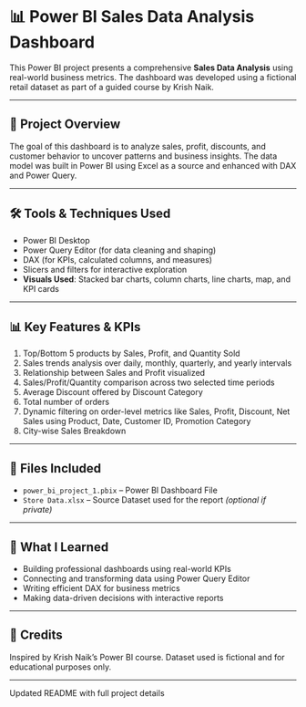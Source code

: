 # 📊 Power BI Sales Data Analysis Dashboard

This Power BI project presents a comprehensive **Sales Data Analysis** using real-world business metrics. The dashboard was developed using a fictional retail dataset as part of a guided course by Krish Naik.

---

## 📁 Project Overview

The goal of this dashboard is to analyze sales, profit, discounts, and customer behavior to uncover patterns and business insights. The data model was built in Power BI using Excel as a source and enhanced with DAX and Power Query.

---

## 🛠️ Tools & Techniques Used

- Power BI Desktop  
- Power Query Editor (for data cleaning and shaping)  
- DAX (for KPIs, calculated columns, and measures)  
- Slicers and filters for interactive exploration  
- **Visuals Used**: Stacked bar charts, column charts, line charts, map, and KPI cards

---

## 📊 Key Features & KPIs

1. Top/Bottom 5 products by Sales, Profit, and Quantity Sold  
2. Sales trends analysis over daily, monthly, quarterly, and yearly intervals  
3. Relationship between Sales and Profit visualized  
4. Sales/Profit/Quantity comparison across two selected time periods  
5. Average Discount offered by Discount Category  
6. Total number of orders  
7. Dynamic filtering on order-level metrics like Sales, Profit, Discount, Net Sales using Product, Date, Customer ID, Promotion Category  
8. City-wise Sales Breakdown

---

## 📂 Files Included

- `power_bi_project_1.pbix` – Power BI Dashboard File  
- `Store Data.xlsx` – Source Dataset used for the report *(optional if private)*  

---

## 🎯 What I Learned

- Building professional dashboards using real-world KPIs  
- Connecting and transforming data using Power Query Editor  
- Writing efficient DAX for business metrics  
- Making data-driven decisions with interactive reports  

---

## 📌 Credits

Inspired by Krish Naik’s Power BI course. Dataset used is fictional and for educational purposes only.

---
Updated README with full project details
